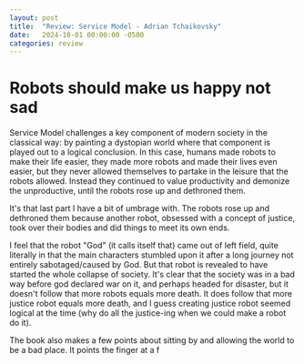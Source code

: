 ```yaml
---
layout: post
title:  "Review: Service Model - Adrian Tchaikovsky"
date:   2024-10-01 00:00:00 -0500
categories: review
---
```


# Robots should make us happy not sad

Service Model challenges a key component of modern society in the classical way: by painting a dystopian world where that component is played out to a logical conclusion. In this case, humans made robots to make their life easier, they made more robots and made their lives even easier, but they never allowed themselves to partake in the leisure that the robots allowed. Instead they continued to value productivity and demonize the unproductive, until the robots rose up and dethroned them.

It's that last part I have a bit of umbrage with. The robots rose up and dethroned them because another robot, obsessed with a concept of justice, took over their bodies and did things to meet its own ends.

I feel that the robot "God" (it calls itself that) came out of left field, quite literally in that the main characters stumbled upon it after a long journey not entirely sabotaged/caused by God. But that robot is revealed to have started the whole collapse of society. It's clear that the society was in a bad way before god declared war on it, and perhaps headed for disaster, but it doesn't follow that more robots equals more death. It does follow that more justice robot equals more death, and I guess creating justice robot seemed logical at the time (why do all the justice-ing when we could make a robot do it).

The book also makes a few points about sitting by and allowing the world to be a bad place. It points the finger at a f
